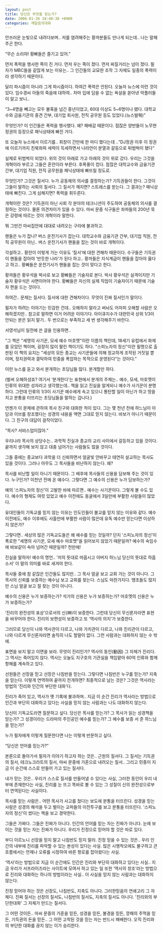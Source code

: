 ```yaml
---
layout: post
title: 당신은 무엇을 믿는가?
date: 2006-01-26 18:40:38 +0900
categories: 깨달음의대화
---
```

안쓰러운 눈빛으로 내려다보며.. 저를 염려해주는 황까분들도 만나게 되는데.. 나는 말해주곤 한다.

“무슨 소리야! 황빠들은 즐기고 있어.”

먼저 폭력을 행사한 쪽이 진 거다. 먼저 우는 쪽이 졌다. 먼저 찌질거리는 넘이 졌다. 필자가 MBC들을 같잖게 보는 이유는.. 그 인간들의 교묘한 조작 그 자체도 일종의 폭력이라 생각하기 때문이다. 

달리 파시즘이 아니라 그게 파시즘이다. 하여간 폭력은 안된다. 오늘자 뉴스에 이런 것이 있다. 임수경씨 아들의 죽음에 대하여.. 차마 입에 담을 수 없는 욕설을 쏟아낸 악플러들이 알고 보니..

“3~4명을 빼고는 모두 불혹을 넘긴 중년이었고, 60대 이상도 5~6명이나 됐다. 대학교수와 금융기관의 중견 간부, 대기업 회사원, 전직 공무원 등도 있었다.(뉴스발췌)”

무엇인가? 이 인간들은 폭력을 행사했다. 왜? 패배감 때문이다. 점잖은 양반들이 노무현정권의 등장으로 패닉상태에 빠진 거다. 

또 오늘자 뉴스에서 이르기를.. 회창이 간만에 한 마디 했다는데 ..“DJ정권 이후 이 정권에 이르기까지 친북좌파 세력이 득세하면서 나라안이 분열과 갈등으로 뒤범벅이 됐다” 

실제로 뒤범벅이 되었다. 위의 것이 아래로 가고 아래의 것이 위로 갔다. 우리는 그것을 개혁이라 부르고 그들은 혼란이라 부른다. 후폭풍이 컸다. 점잖은 대학교수와 금융기관 간부, 대기업 직원, 전직 공무원을 패닉상태에 빠뜨릴 정도로.

무엇인가? 그것은 질서다. 누가 공동체의 의사를 결정하는가? 기득권들이 한다. 그것이 그들이 말하는 사회의 질서다. 그 질서가 깨지면? 스트레스를 받는다. 그 결과는? 패닉상태에 빠진다. 그게 심해지면? 폭력을 휘두른다. 

개혁이란 것은? 기득권이 아닌 사회 각 분야의 테크니션이 주도하여 공동체의 의사를 결정하는 것이다. 물론 의견차이가 있을 수 있다. 마씨 문중 식구들은 좌파들의 200년 묵은 강령에 따르는 것이 개혁이라 말한다. 

뭐 그딴건 마씨집안에 대대로 내려오는 구라에 불과하고. 

핸들은 누가 잡나? 버스 운전기사가 잡는다. 대학교수와 금융기관 간부, 대기업 직원, 전직 공무원이 아닌.. 버스 운전기사가 핸들을 잡는 것이 바로 개혁이다. 

각설하고.. 황란이 이렇게 가는 이유도 ‘질서’에 대한 견해차 때문이다. 수구들은 기득권이 핸들을 잡아야 ‘반듯한 나라’가 된다 하고.. 황까들은 지식계급이 핸들을 잡아야 옳다고 하고.. 황빠들은 운전기사가 핸들을 잡는 것이 맞다고 한다. 

황까들은 황우석을 박사로 보고 황빠들은 기술자로 본다. 박사 황우석은 실격이지만 기술자 황우석은 사면이어야 한다. 황빠들은 자신의 실제 직업이 기술자이기 때문에 기술자 편을 드는 것이다. 

하여간.. 문제는 질서다. 질서에 대한 견해차이다. 무엇이 진짜 질서인가 말이다. 

필자가 하려는 이야기는 민감한 건데.. 오해하지 말라고 써놔도 어차피 오해할 사람은 오해하겠지만.. 참고로 말하면 이거 어려운 이야기다. 아이큐지수가 대한민국 상위 1/3이 안되는 분은 읽지 말기.. 두 번으로는 부족하고 세 번 생각해주기 바란다. 

서영석님이 일전에 쓴 글을 인용하면.. 

“그 책은 "세명의 사기꾼, 모세 예수 마호멧"이란 이름의 책인데, 18세기 유럽에서 화제를 모았던 책이며, 굉장히 많이 팔린 책이기도 하다. "스피노자의 정신"이란 필명으로 출판된 이 책의 요지는 "세상의 모든 종교는 사기꾼들에 의해 정교하게 조작된 거짓일 뿐이며, 정치권력과 결탁하여 민중을 폭압하는 목적으로 운영된다"는 것이다.”

이런 뉴스를 듣고 와서 분개하는 초딩님들 많다. 분개할만 하다. 

(벌써 오해하셨죠? 여기서 ‘분개한다’는 표현에서 분개의 주체는.. 예수, 모세, 마호멧이 인류의 위대한 성자라고 생각했는데.. 책을 읽고 진실을 알게되니 예수가 사기꾼이 분명하다. 그런데 인류의 1/3이 사기꾼 예수에게 속고 있으니 통탄할 일이 아닌가 하고 땅을 치고 분통을 터뜨리는 초딩님들을 말하는 겁니다.) 

언젠가 이 문제에 관하여 목사 친구와 대화한 적이 있다. 그는 몇 천년 전에 하느님이 아담과 이브를 창조했다는 성경의 내용을 액면 그대로 믿지 않는다. 바보가 아니기 때문이다. 그 친구의 대답이 걸작이었다. 

“목사? 서비스업이잖아.”

우리나라 목사의 상당수는.. 과학적 진실과 종교의 교리 사이에서 갈등하고 있을 것이다. 끝까지 생각해 보지 않고 대충 넘어가는 사람들도 많을 것이다. 

그들 중에는 종교보다 과학을 더 신뢰하면서 얼굴빛 안바꾸고 태연히 설교하는 목사도 있을 것이다. 그러나 아무도 그 목사들을 비난하지 않는다. 왜? 

목사를 비난할 일이 아니기 때문이다. 그 배후에 목사들의 신용을 담보해 주는 것이 있다. 누구인가? 이천년 전에 온 예수다. 그렇다면 그 예수의 신용은 누가 담보하는가? 

예의 ‘스피노자의 정신’이 고발한 바에 따르면.. 예수는 사기꾼이다. 그렇게 볼 수도 있다. 예수의 형제도 여럿 있었고 예수 이전에도 동굴에서 3일만에 부활한 사람들이 많았다. 

유대인들이 기독교를 믿지 않는 이유는 인도인들이 불교를 믿지 않는 이유와 같다. 예수 이전에도, 예수 이후에도 사흘만에 부활한 사람이 많은데 유독 예수만 믿는다면 이상하지 않은가?

그렇다면.. 세상의 많은 기독교도들은 왜 예수를 믿는 것일까? 단지 ‘스피노자의 정신’이 폭로한 "세명의 사기꾼, 모세 예수 마호멧"을 읽어보지 않았기 때문일까? 예수의 속임수에 바보같이 속아 넘어간 때문일까? 천만에! 

진실을 말하자! 예수의 명언.. ‘저의 뜻대로 마옵시고 아버지 하느님 당신의 뜻대로 하옵소서’ 이 말의 의미를 바로 새겨야 한다. 

목사들 중에 참 같잖은 인간들도 많지만.. 그 목사 얼굴 보고 교회 가는 것이 아니다. 그 목사의 신뢰를 보증하는 예수님 보고 교회를 찾는다. 스님도 마찬가지다. 땡초들도 많지만 스님 얼굴 보고 절 찾는 것이 아니다.

예수의 신용은 누가 보증하는가? 석가의 신용은 누가 보증하는가? 마호멧의 신용은 누가 보증하는가?

‘진리의 완전성의 표상’으로서의 신(神)이 보증한다. 그런데 당신이 무신론자라면 표현을 바꾸어야 한다. 진리의 보편성이 보증하고 또 ‘역사의 의지’가 보증한다. 

그러므로 당신이 나와 역사관이 다르고, 나와 가치관이 다르고, 나와 진리관이 다르고, 나와 다르게 무신론자라면 솔직히 나도 할말이 없다. 그런 사람과는 대화하지 않는 수 밖에. 

표면을 보지 말고 이면을 보라. 무엇이 진리인가? 역사의 동인(動因) 그 자체가 진리다. 그 역사는 죽어있지 않다. 역사는 오늘도 지구호의 기관실을 책임맡아 60억 인류와 함께 항해를 계속하고 있다. 

선원들은 선장을 믿고 선장은 나침반을 믿는다. 그렇다면 나침반은 누구를 믿는가? 지축을 믿는다. 이렇게 연역하여 끝까지 전개하면? 최종적으로 남는 것은? 그것은 역사라는 방법의 ‘진리와 인간의 부단한 대화’다. 

진리가 죽어 있고, 역사가 옛 기록에 불과하며.. 지금 이 순간 진리가 역사라는 방법으로 인간과 부단히 대화하고 있다는 사실을 믿지 않는 사람과는 나도 대화하지 않는다.

당신이 기독교도라면 질문하고 싶다. 당신은 목사를 믿는가? 그 목사가 읽는 성경책을 믿는가? 그 성경이라는 드라마의 주인공인 예수를 믿는가? 그 예수를 보증 서 준 하느님을 믿는가? 

누가 필자에게 이렇게 질문한다면 나는 이렇게 반문하고 싶다. 

“당신은 언어를 믿는가?”

본론으로 돌아가서 필자가 이야기 하고자 하는 것은.. 근원의 질서다. 그 질서는 기득권의 질서, 테크노크라트의 질서, 마씨 문중에 가훈으로 내려오는 질서.. 그리고 민중이 지금 이 순간에 스스로 만들어 가고 있는 질서다. 

내가 믿는 것은.. 우리가 스스로 질서를 만들어낼 수 있다는 사실, 그러한 동인이 우리 내부에 존재한다는 사실, 진리를 눈 뜨고 똑바로 볼 수 있는 그 성질이 신의 완전성으로부터 연역된다는 사실이다. 

목사를 믿는 사람은.. 어떤 목사가 사고를 쳤다는 보도에 분통을 터뜨린다. 성경을 믿는 사람은 성경의 해석을 두고 벌이는 교파들의 이전투구를 보고 분통을 터뜨린다. ‘스피노자의 정신’이 썼다는 책을 보고 경악한다. 

그들은 가짜다. 그들은 진짜가 아니다. 인간의 언어를 믿는 자는 진짜가 아니다. 눈에 보이는 것을 믿는 자는 진짜가 아니다. 우리가 진정으로 믿어야 할 것은 따로 있다. 

부디 이르노니 선장을 믿지 말고 나침반도 믿지 말라. 진정 믿을 수 있는 것은.. 우리 인간의 내부에 진리를 파악할 수 있는 본성이 있다는 사실. 많은 시행착오에도 불구하고 큰 흐름에서는 언제나 오류를 시정하여 바른 항로를 잡아왔다는 사실. 

‘역사’라는 방법으로 지금 이 순간에도 인간은 진리와 부단히 대화하고 있다는 사실.. 지금 우리가 서프라이즈라는 사이트에 모여서 하고 있는 일 또한 ‘역사의 창조’라는 방법으로 진리와 대화하는 하나의 방법이라는 사실.. 이 사실을 믿지 않는 사람과는 대화하지 않는다. 

진정 믿어야 하는 것은 선장도, 나침반도, 지축도 아니다. 그러한믿음의 연쇄고리 그 자체다. 진짜 질서는 선장의 질서도, 나침반의 질서도, 지축의 질서도 아니다. '진리와의 부단한대화' 그 자체가 만드는 질서다. 

그 어떤 것이든.. 마씨 문중의 가훈을 믿든, 성경을 믿든, 불경을 믿든, 깡패의 주먹을 믿든, 기득권의 돈을 믿든.. 그 어떤 고착된 것을 믿는 자는 반드시 패배한다. 오직 진리와의 부단한 대화를 끊지 않는 이가 승리한다.